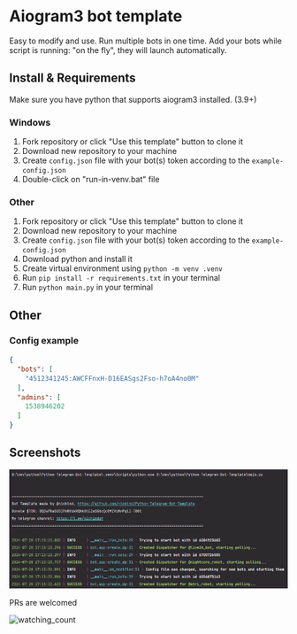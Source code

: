 # Aiogram3 bot template
Easy to modify and use.
Run multiple bots in one time.
Add your bots while script is running: "on the fly", they will launch automatically.

## Install & Requirements

Make sure you have python that supports aiogram3 installed. (3.9+)

### Windows
1. Fork repository or click "Use this template" button to clone it
2. Download new repository to your machine
3. Create `config.json` file with your bot(s) token according to the `example-config.json`
4. Double-click on "run-in-venv.bat" file

### Other
1. Fork repository or click "Use this template" button to clone it
2. Download new repository to your machine
3. Create `config.json` file with your bot(s) token according to the `example-config.json`
4. Download python and install it
5. Create virtual environment using `python -m venv .venv`
6. Run `pip install -r requirements.txt` in your terminal
7. Run `python main.py` in your terminal

## Other
### Config example

```json filename="config.json"
{
  "bots": [
    "4512341245:AWCFFnxH-D16EASgs2Fso-h7oA4no0M"
  ],
  "admins": [
    1538946202
  ]
}
```

## Screenshots

![Example start](other/showcase1.png)


PRs are welcomed

<img src="https://komarev.com/ghpvc/?username=nichind-tg-bot-template&color=9963B3" alt="watching_count" /><br>
